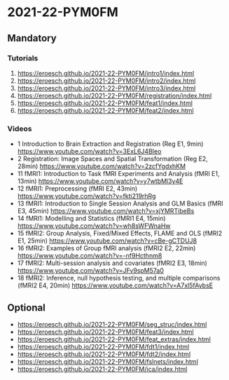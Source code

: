 # 2021-22-PYM0FM

## Mandatory
### Tutorials
1. https://eroesch.github.io/2021-22-PYM0FM/intro1/index.html
1. https://eroesch.github.io/2021-22-PYM0FM/intro2/index.html
1. https://eroesch.github.io/2021-22-PYM0FM/intro3/index.html
1. https://eroesch.github.io/2021-22-PYM0FM/registration/index.html
1. https://eroesch.github.io/2021-22-PYM0FM/feat1/index.html
1. https://eroesch.github.io/2021-22-PYM0FM/feat2/index.html

### Videos
* 1 Introduction to Brain Extraction and Registration (Reg E1, 9min) https://www.youtube.com/watch?v=3ExL6J4BIeo
* 2 Registration: Image Spaces and Spatial Transformation (Reg E2, 28min) https://www.youtube.com/watch?v=2zcfYgdxhKM
* 11 fMRI1: Introduction to Task fMRI Experiments and Analysis (fMRI E1, 13min) https://www.youtube.com/watch?v=y7wtbMl3y4E
* 12 fMRI1: Preprocessing (fMRI E2, 43min) https://www.youtube.com/watch?v=fkti219rhRg
* 13 fMRI1: Introduction to Single Session Analysis and GLM Basics (fMRI E3, 45min) https://www.youtube.com/watch?v=xjYMRTibeBs
* 14 fMRI1: Modelling and Statistics (fMRI1 E4, 15min) https://www.youtube.com/watch?v=wh8sWFWnaHw
* 15 fMRI2: Group Analysis, Fixed/Mixed Effects, FLAME and OLS (fMRI2 E1, 25min) https://www.youtube.com/watch?v=cBe-gCTDUJ8
* 16 fMRI2: Examples of Group fMRI analysis (fMRI2 E2, 22min) https://www.youtube.com/watch?v=-nf9Hcthnm8
* 17 fMRI2: Multi-session analysis and covariates (fMRI2 E3, 18min) https://www.youtube.com/watch?v=JFv9spM57a0
* 18 fMRI2: Inference, null hypothesis testing, and multiple comparisons (fMRI2 E4, 20min) https://www.youtube.com/watch?v=A7xl5fAybsE


## Optional
* https://eroesch.github.io/2021-22-PYM0FM/seg_struc/index.html
* https://eroesch.github.io/2021-22-PYM0FM/feat3/index.html
* https://eroesch.github.io/2021-22-PYM0FM/feat_extras/index.html
* https://eroesch.github.io/2021-22-PYM0FM/fdt1/index.html
* https://eroesch.github.io/2021-22-PYM0FM/fdt2/index.html
* https://eroesch.github.io/2021-22-PYM0FM/fslnets/index.html
* https://eroesch.github.io/2021-22-PYM0FM/ica/index.html

